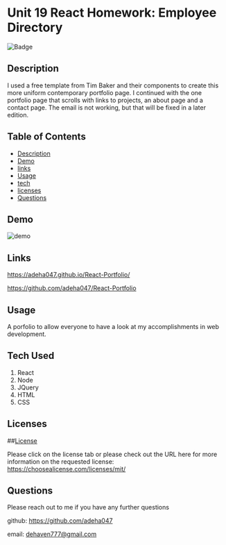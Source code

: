 # Unit 19 React Homework: Employee Directory
  ![Badge](https://img.shields.io/badge/license-MIT-blue)

  ## Description 

  I used a free template from Tim Baker and their components to create this more uniform contemporary portfolio page. I continued with the one portfolio page that scrolls with links to projects, an about page and a contact page. The email is not working, but that will be fixed in a later edition.  


## Table of Contents

* [Description](#Description)
* [Demo](#demo)
* [links](#links)
* [Usage](#Usage)
* [tech](#tech)
* [licenses](#licenses)
* [Questions](#Questions)


## Demo

![demo](/assets/demo.png)

## Links 

https://adeha047.github.io/React-Portfolio/

https://github.com/adeha047/React-Portfolio







## Usage
A porfolio to allow everyone to have a look at my accomplishments in web development.

## Tech Used

1. React
2. Node
3. JQuery
4. HTML
5. CSS




## Licenses

##[License](https://choosealicense.com/licenses/mit/)

Please click on the license tab or please check out the URL here for more information on the requested license: https://choosealicense.com/licenses/mit/


## Questions

Please reach out to me if you have any further questions 

github: https://github.com/adeha047

email: dehaven777@gmail.com
